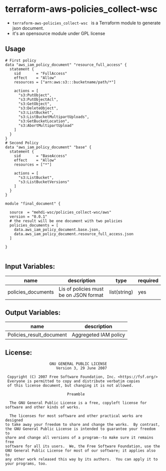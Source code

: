 # terraform-aws-policies_collect-wsc

- ``` terraform-aws-policies_collect-wsc  ``` is a Terraform module to generate json document.
- it's an opensource module under GPL license

## Usage

```
# First policy 
data "aws_iam_policy_document" "resource_full_access" {
  statement {
    sid       = "FullAccess"
    effect    = "Allow"
    resources = ["arn:aws:s3:::bucketname/path/*"]

    actions = [
      "s3:PutObject",
      "s3:PutObjectAcl",
      "s3:GetObject",
      "s3:DeleteObject",
      "s3:ListBucket",
      "s3:ListBucketMultipartUploads",
      "s3:GetBucketLocation",
      "s3:AbortMultipartUpload"
    ]
  }
}
# Second Policy 
data "aws_iam_policy_document" "base" {
  statement {
    sid       = "BaseAccess"
    effect    = "Allow"
    resources = ["*"]

    actions = [
      "s3:ListBucket",
      "s3:ListBucketVersions"
    ]
  }
}

module "final_document" {

  source  = "mehdi-wsc/policies_collect-wsc/aws"
  version = "0.0.1"
  # the result will be one document with two policies 
  policies_documents = [
    data.aws_iam_policy_document.base.json,
    data.aws_iam_policy_document.resource_full_access.json
  ]

}


```

## Input Variables:

| name                      | description                                                                                       | type         | required |
|---------------------------|---------------------------------------------------------------------------------------------------|--------------|----------|
| policies_documents        | Lis of policies must be on JSON format                                                            | list(string) | yes      |


## Output Variables:

| name                     | description           |
|--------------------------|-----------------------|
| Policies_result_document | Aggregeted IAM policy |



## License:
```
                    GNU GENERAL PUBLIC LICENSE
                       Version 3, 29 June 2007

 Copyright (C) 2007 Free Software Foundation, Inc. <https://fsf.org/>
 Everyone is permitted to copy and distribute verbatim copies
 of this license document, but changing it is not allowed.

                            Preamble

  The GNU General Public License is a free, copyleft license for
software and other kinds of works.

  The licenses for most software and other practical works are designed
to take away your freedom to share and change the works.  By contrast,
the GNU General Public License is intended to guarantee your freedom to
share and change all versions of a program--to make sure it remains free
software for all its users.  We, the Free Software Foundation, use the
GNU General Public License for most of our software; it applies also to
any other work released this way by its authors.  You can apply it to
your programs, too.
```
